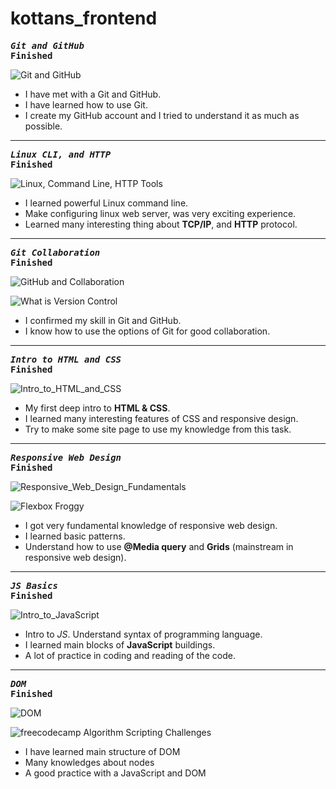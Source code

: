 # kottans_frontend
  
 ***<pre>Git and GitHub***                                        **Finished**     </pre>
  
  ![Git and GitHub](https://github.com/Eugene50/kottans_frontend/blob/master/task_00/Git%20and%20GitHub.png)
 
* I have met with a Git and GitHub.
* I have learned how to use Git.
* I create my GitHub account and I tried to understand it as much as possible.
---
 ***<pre>Linux CLI, and HTTP***                                        **Finished**    </pre>
 
 ![Linux, Command Line, HTTP Tools](https://github.com/Eugene50/kottans_frontend/blob/master/task_01/course_1.png)

* I learned powerful Linux command line.
* Make configuring linux web server, was very exciting experience.
* Learned many interesting thing about **TCP/IP**, and **HTTP** protocol.
---
***<pre>Git Collaboration***                                         **Finished**</pre>
 
 ![GitHub and Collaboration](https://github.com/Eugene50/kottans_frontend/blob/master/task_02/GitHub%20%26%20Collaboration.png)

![What is Version Control](https://github.com/Eugene50/kottans_frontend/blob/master/task_02/What%20is%20Version%20Control.png)

* I confirmed my skill in Git and GitHub.
* I know how to use the options of Git for good collaboration.

---

***<pre>Intro to HTML and CSS***                                         **Finished**</pre>

![Intro_to_HTML_and_CSS](https://github.com/Eugene50/kottans_frontend/blob/master/task_03/Intro_to_HTML_and_CSS.png)

* My first deep intro to **HTML & CSS**.
* I learned many interesting features of CSS and responsive design.
* Try to make some site page to use my knowledge from this task.
---

***<pre>Responsive Web Design***                                         **Finished**</pre>

![Responsive_Web_Design_Fundamentals](https://github.com/Eugene50/kottans_frontend/blob/master/task_04/Responsive_Web_Design_Fundamentals.png)

![Flexbox Froggy](https://github.com/Eugene50/kottans_frontend/blob/master/task_04/FlexxBox_Froggy.png)

* I got very fundamental knowledge of responsive web design.
* I learned basic patterns.
* Understand how to use __@Media query__ and __Grids__ (mainstream in responsive web design).
---
***<pre>JS Basics***                                         **Finished**</pre>

![Intro_to_JavaScript](https://github.com/Eugene50/kottans_frontend/blob/master/task_05/Intro_to_JavaScript.png)

* Intro to *JS*. Understand syntax of programming language.
* I learned main blocks of __JavaScript__ buildings.
* A lot of practice in coding and reading of the code. 
---
***<pre>DOM***                                               **Finished**</pre>

![DOM](https://github.com/Eugene50/kottans_frontend/blob/master/task_06/DOM.png)

![freecodecamp Algorithm Scripting Challenges](https://github.com/Eugene50/kottans_frontend/blob/master/task_06/Last_10_lessons_finished.png)

* I have learned main structure of DOM 
* Many knowledges about nodes
* A good practice with a JavaScript and DOM 








